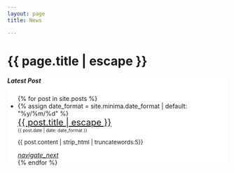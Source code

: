 ```yaml
---
layout: page
title: News

---
```

<h1 class="header center blue-text">{{ page.title | escape }}</h1>

<div style="background: #FFF">
    <div class="container last-post">
    <section>
        <h5>Latest Post</h5>
        <ul class="collection">
        {% for post in site.posts %}
        <li class="collection-item avatar1">
          {% assign date_format = site.minima.date_format | default: "%y/%m/%d" %}
          <div class="title-form"><span class="post-title" style="font-size: 20px"><a class="post-link" href="{{ post.url | relative_url }}">{{ post.title | escape }}</a></span></div>
          <div class="data-form" style="font-size: 10px">{{ post.date | date: date_format }}</div>
          <p style="font-size: 13px">
            {{ post.content | strip_html | truncatewords:5}}
          </p>
          <a href="{{ post.url | relative_url }}" class="secondary-content"><i class="material-icons">navigate_next</i></a>
        </li>
        {% endfor %}
        </ul>
    </section>
    </div>